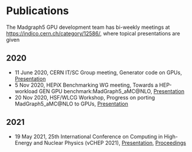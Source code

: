 # Publications

The Madgraph5 GPU development team has bi-weekly meetings at <a href="https://indico.cern.ch/category/12586/" target="_blank">https://indico.cern.ch/category/12586/</a>, where topical presentations are given

## 2020

- 11 June 2020, CERN IT/SC Group meeting, Generator code on GPUs, <a href="https://indico.cern.ch/event/921329/" target="_blank">Presentation</a>
- 5 Nov 2020, HEPiX Benchmarking WG meeting, Towards a HEP-workload GEN GPU benchmark:MadGraph5_aMC@NLO, <a href="https://indico.cern.ch/event/946409" target="_blank">Presentation</a>
- 20 Nov 2020, HSF/WLCG Workshop, Progress on porting MadGraph5_aMC@NLO to GPUs, <a href="https://indico.cern.ch/event/941278/contributions/4101793/" target="_blank">Presentation</a>

## 2021

- 19 May 2021, 25th International Conference on Computing in High-Energy and Nuclear Physics (vCHEP 2021), <a href="https://indico.cern.ch/event/948465/contributions/4323568/" target="_blank">Presentation</a>, <a href="https://www.epj-conferences.org/articles/epjconf/abs/2021/05/epjconf_chep2021_03045/epjconf_chep2021_03045.html" target="_blank">Proceedings</a>

